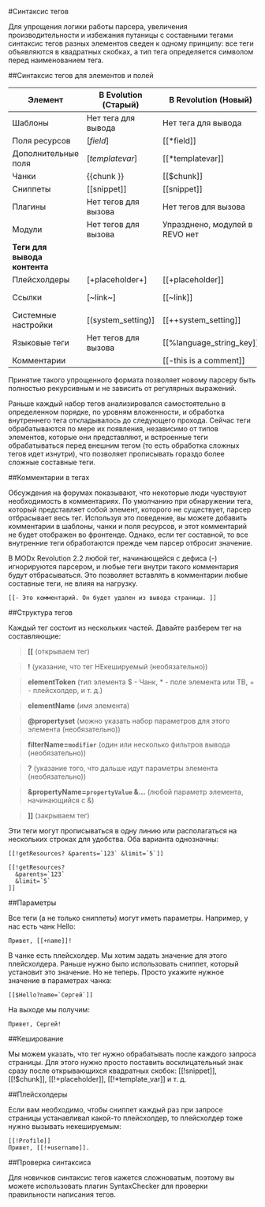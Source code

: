 #Синтаксис тегов

Для упрощения логики работы парсера, увеличения производительности и избежания путаницы с составными тегами синтаксис тегов разных элементов сведен к одному принципу: все теги объявляются в квадратных скобках, а тип тега определяется символом перед наименованием тега.


##Синтаксис тегов для элементов и полей

Элемент	| В Evolution (Старый)	| В Revolution (Новый)	| Пример (для Revolution)
--------|-----------------------|-----------------------|-----------------------
Шаблоны	| Нет тега для вывода	| Нет тега для вывода	| 
Поля ресурсов	| [*field*]	| [[*field]]	| [[*pagetitle]]
Дополнительные поля	| [*templatevar*]	| [[*templatevar]]	| [[*tags]]
Чанки	| {{chunk }}	| [[$chunk]]	| [[$header]]
Сниппеты	| [[snippet]]	| [[snippet]]	| [[getResources]]
Плагины	| Нет тегов для вызова	| Нет тегов для вызова	
Модули	| Нет тегов для вызова	| Упразднено, модулей в REVO нет
**Теги для вывода контента** |
Плейсхолдеры	| [+placeholder+]	| [[+placeholder]]	| [[+modx.user.id]]
Ссылки	| [~link~]	| [[~link]]	| [[~[[*id]]? &scheme=`full`]]
Системные настройки |	[(system_setting)]	| [[++system_setting]]	| [[++site_start]]
Языковые теги	| Нет тегов для вызова	| [[%language_string_key]]	|
Комментарии		| | [[-this is a comment]]	|
Принятие такого упрощенного формата позволяет новому парсеру быть полностью рекурсивным и не зависить от регулярных выражений.

Раньше каждый набор тегов анализировался самостоятельно в определенном порядке, по уровням вложенности, и обработка внутреннего тега откладывалось до следующего прохода. Сейчас теги обрабатываются по мере их появления, независимо от типов элементов, которые они представляют, и встроенные теги обрабатываться перед внешним тегом (то есть обработка сложных тегов идет изнутри), что позволяет прописывать гораздо более сложные составные теги.

##Комментарии в тегах

Обсуждения на форумах показывают, что некоторые люди чувствуют необходимость в комментариях. По умолчанию при обнаружении тега, который представляет собой элемент, которого не существует, парсер отбрасывает весь тег. Используя это поведение, вы можете добавить комментарии в шаблоны, чанки и поля ресурсов, и этот комментарий не будет отображен во фронтенде. Однако, если тег составной, то все внутренние теги обработаются прежде чем парсер отбросит значение.

В MODx Revolution 2.2 любой тег, начинающейся с дефиса (-) игнорируются парсером, и любые теги внутри такого комментария будут отбрасываться. Это позволяет вставлять в комментарии любые составные теги, не влияя на нагрузку.
```
[[- Это комментарий. Он будет удален из вывода страницы. ]]
```
##Структура тегов

Каждый тег состоит из нескольких частей. Давайте разберем тег на составляющие:

>**[[** (открываем тег)

>**!** (указание, что тег НЕкешируемый (необязательно))

>**elementToken** (тип элемента $ - Чанк, * - поле элемента или ТВ, + - плейсхолдер, и т. д.)

>**elementName** (имя элемента)

>**@propertyset** (можно указать набор параметров для этого элемента (необязательно))

>**filterName=`modifier`** (один или несколько фильтров вывода (необязательно))

>**?** (указание того, что дальше идут параметры элемента (необязательно))

>**&propertyName=`propertyValue` &…** (любой параметр элемента, начинающийся с &)

>**]]** (закрываем тег)

Эти теги могут прописываться в одну линию или располагаться на нескольких строках для удобства. Оба варианта однозначны:
```
[[!getResources? &parents=`123` &limit=`5`]]
 
[[!getResources?
  &parents=`123`
  &limit=`5`
]]
```
##Параметры

Все теги (а не только сниппеты) могут иметь параметры. Например, у нас есть чанк Hello:
```
Привет, [[+name]]!
```
В чанке есть плейсхолдер. Мы хотим задать значение для этого плейсхолдера. Раньше нужно было использовать сниппет, который установит это значение. Но не теперь. Просто укажите нужное значение в параметрах чанка:
```
[[$Hello?name=`Сергей`]]
```
На выходе мы получим:
```
Привет, Сергей!
```

##Кеширование

Мы можем указать, что тег нужно обрабатывать после каждого запроса страницы. Для этого нужно просто поставить восклицательный знак сразу после открывающихся квадратных скобок: [[!snippet]], [[!$chunk]], [[!+placeholder]], [[!*template_var]] и т. д.


##Плейсхолдеры

Если вам необходимо, чтобы сниппет каждый раз при запросе страницы устанавливал какой-то плейсхолдер, то плейсхолдер тоже нужно вызывать некешируемым:
```
[[!Profile]]
Привет, [[!+username]].
```

##Проверка синтаксиса

Для новичков синтаксис тегов кажется сложноватым, поэтому вы можете использовать плагин SyntaxChecker для проверки правильности написания тегов.

